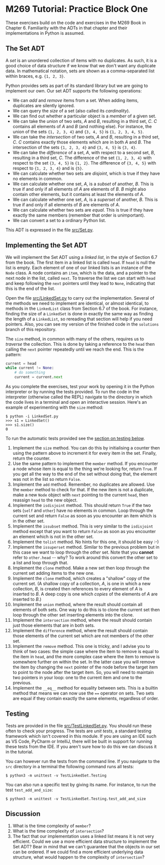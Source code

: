 # M269 Tutorial: Practice Block One

These exercises build on the code and exercises in the M269 Book in
Chapter 6. Familiarity with the ADTs in that chapter and their
implementations in Python is assumed.

## The Set ADT

A *set* is an unordered collection of items with no duplicates. As such,
it is a good choice of data structure if we know that we don't want
any duplicate data. In mathematical notation, sets are shown as a
comma-separated list within braces, e.g. `{1, 2, 3}`.  

Python provides sets as part of its standard library but we are going
to implement our own. Our set ADT supports the following operations:

* We can *add* and *remove* items from a set. When adding items,
duplicates are silently ignored.
* We can query the *size* of a set (also called its *cardinality*).
* We can find out whether a particular object is a *member* of a given
set.
* We can take the *union* of two sets, *A* and *B*, resulting in a
third set, *C*. *C* contains all elements of *A* and *B* (and nothing
else). For instance, the union of the sets `{1, 2, 3, 4}` and `{3, 4,
5}` is `{1, 2, 3, 4, 5}`.
* We can take the *intersection* of two sets, *A* and *B*, resulting in a third
set, *C*. *C* contains exactly those elements which are in both *A*
and *B*. The intersection of the sets `{1, 2, 3, 4}` and `{3, 4,
5}` is `{3, 4}`.
* We can take the *difference* of a set, *A*, with respect to a second
set, *B*, resulting in a third set, *C*. The difference of the set
`{1, 2, 3, 4}` with respect to the set `{3, 4, 5}` is `{1, 2}`. The
difference of `{3, 4, 5}` with respect to `{1, 2, 3, 4}` and  is
`{5}`.
* We can calculate whether two sets are *disjoint*, which is true if they
  have no elements in common.
* We can calculate whether one set, *A*, is a *subset* of another, *B*. This
  is true if and only if all elements of *A* are elements of *B*. *B*
  might also contain other elements, but it contains at least the
  elements of *A*. 
* We can calculate whether one set, *A*, is a *superset* of another, *B*. This
  is true if and only if all elements of *B* are elements of *A*.
* We can calculate whether two sets are *equal*. This is true if they have
  exactly the same members (remember that order is unimportant).
* We can convert a set to a ordinary Python list.

This ADT is expressed in the file [src/Set.py](src/Set.py).

## Implementing the Set ADT

We will implement the Set ADT using a *linked list*, in the style of
Section 6.7 from the book. The first item in a linked list is called
`head`. If `head` is null the list is empty. Each element of one of our
linked lists is an instance of the `Node` class. A node contains an
`item`, which is the data, and a pointer to the next node in the list,
called `next`.  To traverse the list we can start with `head` and
keep following the `next` pointers until they lead to `None`,
indicating that this is the end of the list.

Open the file [src/LinkedSet.py](src/LinkedSet.py) to carry out the
implementation. Several of the methods we need to implement are
identical, or almost identical, to methods in the `LinkedList` class
from Section 6.7 of the book. For instance, finding the size of a
`LinkedSet` is done in exactly the same way as finding the length of a
`LinkedList`, so rereading that section will help if you need
pointers. Also, you can see my version of the finished code in the
`solutions` branch of this repository. 

The `size` method, in common with many of the others, requires us to
*traverse* the collection. This is done by taking a reference to the
`head` then calling the `next` pointer repeatedly until we reach the
end. This is the pattern:

```python
current = head
while current != None:
	# do something
	current = current.next
```

As you complete the exercises, test your work by opening it in the
Python interpreter or by running the tests provided. To run the code
in the interpreter (otherwise called the REPL) navigate to the
directory in which the code lives in a terminal and open an interactive
session. Here's an example of experimenting with the `size` method:

```
$ python -i LinkedSet.py
>>> s1 = LinkedSet()
>>> s1.size()
0
```

To run the automatic tests provided see the [section on testing below](#testing).

1. Implement the `size` method. You can do this by initialising a
   counter then using the pattern above to increment it for every item
   in the set. Finally, return the counter.
2. Use the same pattern to implement the `member` method. If you
   encounter a node whose item is equal to the thing we're looking
   for, return `True`. If you get all the way to the end of the set
   without doing that, the element was not in the list so return
   `False`.
3. Implement the `add` method. Remember, no duplicates are
   allowed. Use the `member` method to check for that. If the new item
   is not a duplicate, make a new `Node` object with `next` pointing
   to the current `head`, then reassign `head` to the new object.
4. Implement the `isdisjoint` method. This should return `True` if the
   two sets (`self` and `other`) have no elements in common. Loop
   through the current set and return `False` as soon as you
   encounter an item which is in the other set.
5. Implement the `issubset` method. This is very similar to the
   `isdisjoint` method except that you want to return `False` as soon
   as you encounter an element which is not in the other set.
6. Implement the `tolist` method. No hints for this one, it should be
   easy :-)
7. Implement the `issuperset` method. Similar to the previous problem
   but in this case we want to loop through the *other* set. Note that
   you **cannot** refer to `other.head` -- why? To work around this
   convert the other set to a list and loop through that.
8. Implement the `clone` method. Make a new set then loop through the
   current set adding items to the new one.
9. Implement the `clone` method, which creates a "shallow" copy of the
   current set. (A shallow copy of a collection, *A*, is one in which a
   new collection, *B*, is created then references to every element of
   *A* is inserted to *B*. A deep copy is one which *copies* of the
   elements of *A* are inserted to *B*.)
10. Implement the `union` method, where the result should contain all
    elements of both sets. One way to do this is to clone the current
    set then loop through the other set inserting elements into the
    clone.
11. Implement the `intersection` method, where the result should
    contain just those elements that are in both sets.
12. Implement the `difference` method, where the result should contain
    those elements of the current set which are not members of the
    other set.
13. Implement the `remove` method. This one is tricky, and I advise
    you to think of two cases: the simple case where the item to
    remove is equal to the item in `head`, and the more complex case
    where the item to remove is somewhere further on within the
    set. In the latter case you will remove the item by changing the
    `next` pointer of the node before the target item to point to the
    node after the target item. So, you will need to maintain two
    pointers in your loop: one to the current item and one to the
    previous.
14. Implement the `__eq__` method for equality between sets. This is a
    builtin method that means we can now use the `==` operator on
    sets. Two sets are equal if they contain exactly the same
    elements, regardless of order.
	
## Testing

Tests are provided in the file [src/TestLinkedSet.py](src/TestLinkedSet.py). You should
run these often to check your progress. The tests are *unit tests*, a
standard testing framework which isn't covered in this module. If you
are using an IDE such as VS Code, PyCharm or IntelliJ, there will be
built in support for running these tests from the IDE. If you aren't
sure how to do this we can discuss it in the tutorial.

You can however run the tests from the command line. If you navigate
to the `src` directory in a terminal the following command runs all
tests:

```
$ python3 -m unittest -v TestLinkedSet.Testing
```

You can also run a specific test by giving its name. For instance, to
run the test `test_add_and_size`:

```
$ python3 -m unittest -v TestLinkedSet.Testing.test_add_and_size
```


## Discussion

1. What is the time complexity of `member`?
2. What is the time complexity of `intersection`?
3. The fact that our implementation uses a linked list means it is not
   very efficient. Could we use a more efficient data structure to
   implement the Set ADT? Bear in mind that we can't guarantee that
   the objects in our set can be ordered. If we could find a more
   efficient underlying data structure, what would happen to the
   complexity of `intersection`?
